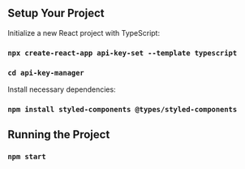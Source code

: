 
## Setup Your Project

Initialize a new React project with TypeScript:

### `npx create-react-app api-key-set --template typescript`
### `cd api-key-manager`
Install necessary dependencies:

### `npm install styled-components @types/styled-components`

## Running the Project

###  `npm start`
